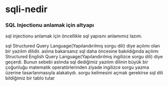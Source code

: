 # sqli-nedir



### SQL Injectionu anlamak için altyapı

sql injectionu anlamak için öncellikle sql yapısını anlamımız lazım.

sql Structured Query Language(Yapılandırılmış sorgu dili) diye açılımı olan bir yazılım dilidir. aslına bakarsanız sql daha öncesine bakıldığında açılımı Structured English Query Language(Yapılandırılmış ingilizce sorgu dili) diye geçerdi. Bunun sebebi aslında sql dediğimiz yazılım dilinin büyük bir çoğunluğu matematik operatörlerinden ziyade ingilizce sorgu yazma üzerine tasarlanmasıyla alakalıydı. sorgu kelimesini açmak gerekirse sql dili bildiğimiz bir tablo tutar
